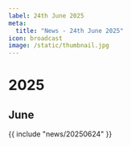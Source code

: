 ```yaml
---
label: 24th June 2025
meta:
  title: "News - 24th June 2025"
icon: broadcast
image: /static/thumbnail.jpg
---
```


# 2025
## June

{{ include "news/20250624" }}